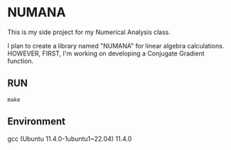 # NUMANA

This is my side project for my Numerical Analysis class.

I plan to create a library named "NUMANA" for linear algebra calculations.
HOWEVER, FIRST, I'm working on developing a Conjugate Gradient function.

## RUN

`make`

## Environment

gcc (Ubuntu 11.4.0-1ubuntu1~22.04) 11.4.0
